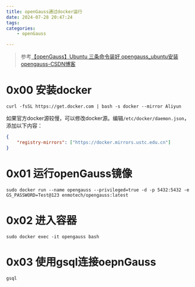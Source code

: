 ```yaml
---
title: openGauss通过docker运行
date: 2024-07-28 20:47:24
tags:
categories:
    - openGauss

---
```


> 参考[【openGauss】Ubuntu 三条命令装好 opengauss_ubuntu安装opengauss-CSDN博客](https://blog.csdn.net/dive668/article/details/117268140)

# 0x00 安装docker

```shell
curl -fsSL https://get.docker.com | bash -s docker --mirror Aliyun
```

如果官方docker源较慢，可以修改docker源。编辑`/etc/docker/daemon.json`，添加以下内容：

```json
{
    "registry-mirrors": ["https://docker.mirrors.ustc.edu.cn"]
}
```

<!--more-->

# 0x01 运行openGauss镜像

```shell
sudo docker run --name opengauss --privileged=true -d -p 5432:5432 -e GS_PASSWORD=Test@123 enmotech/opengauss:latest
```



# 0x02 进入容器

```shell
sudo docker exec -it opengauss bash
```



# 0x03 使用gsql连接oepnGauss

```shell
gsql
```

